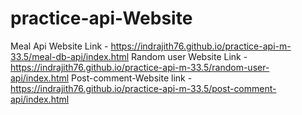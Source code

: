 # practice-api-Website
Meal Api Website Link - https://indrajith76.github.io/practice-api-m-33.5/meal-db-api/index.html
Random user Website Link - https://indrajith76.github.io/practice-api-m-33.5/random-user-api/index.html
Post-comment-Website link - https://indrajith76.github.io/practice-api-m-33.5/post-comment-api/index.html

